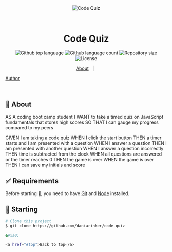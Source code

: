 <div align="center" id="top"> 
  <img src="./.github/app.gif" alt="Code Quiz" />

&#xa0;

  <!-- <a href="https://codequiz.netlify.app">Demo</a> -->
</div>

<h1 align="center">Code Quiz</h1>

<p align="center">
  <img alt="Github top language" src="https://img.shields.io/github/languages/top/Dania Rinker/code-quiz?color=56BEB8">

  <img alt="Github language count" src="https://img.shields.io/github/languages/count/Dania Rinker/code-quiz?color=56BEB8">

  <img alt="Repository size" src="https://img.shields.io/github/repo-size/Dania Rinker/code-quiz?color=56BEB8">

  <img alt="License" src="https://img.shields.io/github/license/Dania Rinker/code-quiz?color=56BEB8">

  </p>

<p align="center">
  <a href="#dart-about">About</a> &#xa0; | &#xa0;

<a href="https://github.com/daniarinker" target="_blank">Author</a>

</p>

<br>

## :dart: About

AS A coding boot camp student
I WANT to take a timed quiz on JavaScript fundamentals that stores high scores
SO THAT I can gauge my progress compared to my peers

GIVEN I am taking a code quiz
WHEN I click the start button
THEN a timer starts and I am presented with a question
WHEN I answer a question
THEN I am presented with another question
WHEN I answer a question incorrectly
THEN time is subtracted from the clock
WHEN all questions are answered or the timer reaches 0
THEN the game is over
WHEN the game is over
THEN I can save my initials and score

## :white_check_mark: Requirements

Before starting :checkered_flag:, you need to have [Git](https://git-scm.com) and [Node](https://nodejs.org/en/) installed.

## :checkered_flag: Starting

```bash
# Clone this project
$ git clone https://github.com/daniarinker/code-quiz

&#xa0;

<a href="#top">Back to top</a>
```
